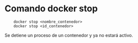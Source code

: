 # Comando docker stop

        docker stop <nombre_contenedor>
        docker stop <id_contenedor>

Se detiene un proceso de un contenedor y ya no estará activo.
